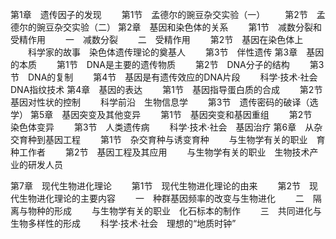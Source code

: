 第1章　遗传因子的发现
　　第1节　孟德尔的豌豆杂交实验（一）
　　第2节　孟德尔的豌豆杂交实验（二）
第2章　基因和染色体的关系
　　第1节　减数分裂和受精作用
　　一　减数分裂
　　二　受精作用
　　第2节　基因在染色体上
　　科学家的故事　染色体遗传理论的奠基人
　　第3节　伴性遗传
第3章　基因的本质
　　第1节　DNA是主要的遗传物质
　　第2节　DNA分子的结构
　　第3节　DNA的复制
　　第4节　基因是有遗传效应的DNA片段
　　科学·技术·社会　DNA指纹技术
第4章　基因的表达
　　第1节　基因指导蛋白质的合成
　　第2节　基因对性状的控制
　　科学前沿　生物信息学
　　第3节　遗传密码的破译（选学）
第5章　基因突变及其他变异
　　第1节　基因突变和基因重组
　　第2节　染色体变异
　　第3节　人类遗传病
　　科学·技术·社会　基因治疗
第6章　从杂交育种到基因工程
　　第1节　杂交育种与诱变育种
　　与生物学有关的职业　育种工作者
　　第2节　基因工程及其应用
　　与生物学有关的职业　生物技术产业的研发人员

第7章　现代生物进化理论
　　第1节　现代生物进化理论的由来
　　第2节　现代生物进化理论的主要内容
　　一　种群基因频率的改变与生物进化
　　二　隔离与物种的形成
　　与生物学有关的职业　化石标本的制作
　　三　共同进化与生物多样性的形成
　　科学·技术·社会　理想的“地质时钟”